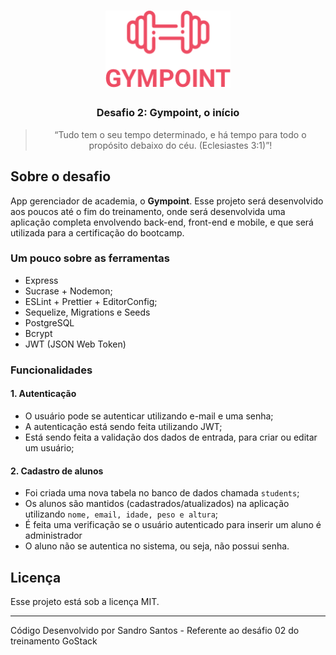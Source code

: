 <h1 align="center">
  <img alt="Gympoint" title="Gympoint" src=".github/logo.png" width="200px" />
</h1>

<h3 align="center">
  Desafio 2: Gympoint, o início
</h3>

<blockquote align="center">“Tudo tem o seu tempo determinado, e há tempo para todo o propósito debaixo do céu. (Eclesiastes 3:1)”!</blockquote>

## Sobre o desafio

App gerenciador de academia, o **Gympoint**.
Esse projeto será desenvolvido aos poucos até o fim do treinamento, onde será desenvolvida uma aplicação completa envolvendo back-end, front-end e mobile, e que será utilizada para a certificação do bootcamp.

### Um pouco sobre as ferramentas

- Express
- Sucrase + Nodemon;
- ESLint + Prettier + EditorConfig;
- Sequelize, Migrations e Seeds
- PostgreSQL
- Bcrypt
- JWT (JSON Web Token)

### Funcionalidades

#### 1. Autenticação

- O usuário pode se autenticar utilizando e-mail e uma senha;
- A autenticação está sendo feita utilizando JWT;
- Está sendo feita a validação dos dados de entrada, para criar ou editar um usuário;

#### 2. Cadastro de alunos

- Foi criada uma nova tabela no banco de dados chamada `students`;
- Os alunos são mantidos (cadastrados/atualizados) na aplicação utilizando `nome, email, idade, peso e altura`;
- É feita uma verificação se o usuário autenticado para inserir um aluno é administrador
- O aluno não se autentica no sistema, ou seja, não possui senha.


## Licença

Esse projeto está sob a licença MIT. 

---
Código Desenvolvido por Sandro Santos - Referente ao desáfio 02 do treinamento GoStack
